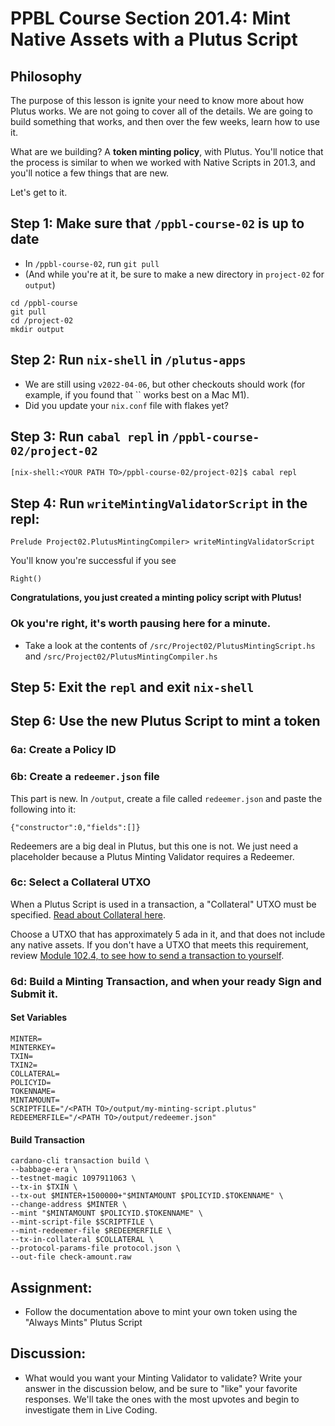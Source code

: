 # PPBL Course Section 201.4: Mint Native Assets with a Plutus Script

## Philosophy
The purpose of this lesson is ignite your need to know more about how Plutus works. We are not going to cover all of the details. We are going to build something that works, and then over the few weeks, learn how to use it.

What are we building? A **token minting policy**, with Plutus. You'll notice that the process is similar to when we worked with Native Scripts in 201.3, and you'll notice a few things that are new.

Let's get to it.

## Step 1: Make sure that `/ppbl-course-02` is up to date
- In `/ppbl-course-02`, run `git pull`
- (And while you're at it, be sure to make a new directory in `project-02` for `output`)
```
cd /ppbl-course
git pull
cd /project-02
mkdir output
```

## Step 2: Run `nix-shell` in `/plutus-apps`
- We are still using `v2022-04-06`, but other checkouts should work (for example, if you found that `` works best on a Mac M1).
- Did you update your `nix.conf` file with flakes yet?

## Step 3: Run `cabal repl` in `/ppbl-course-02/project-02`
```
[nix-shell:<YOUR PATH TO>/ppbl-course-02/project-02]$ cabal repl
```

## Step 4: Run `writeMintingValidatorScript` in the repl:
```
Prelude Project02.PlutusMintingCompiler> writeMintingValidatorScript
```

You'll know you're successful if you see
```
Right()
```

**Congratulations, you just created a minting policy script with Plutus!**

### Ok you're right, it's worth pausing here for a minute.
- Take a look at the contents of `/src/Project02/PlutusMintingScript.hs` and `/src/Project02/PlutusMintingCompiler.hs`

## Step 5: Exit the `repl` and exit `nix-shell`

## Step 6: Use the new Plutus Script to mint a token
### 6a: Create a Policy ID

### 6b: Create a `redeemer.json` file
This part is new. In `/output`, create a file called `redeemer.json` and paste the following into it:
```
{"constructor":0,"fields":[]}
```

Redeemers are a big deal in Plutus, but this one is not. We just need a placeholder because a Plutus Minting Validator requires a Redeemer.

### 6c: Select a Collateral UTXO
When a Plutus Script is used in a transaction, a "Collateral" UTXO must be specified. [Read about Collateral here](https://docs.cardano.org/plutus/collateral-mechanism).

Choose a UTXO that has approximately 5 ada in it, and that does not include any native assets. If you don't have a UTXO that meets this requirement, review [Module 102.4, to see how to send a transaction to yourself](https://gimbalabs.instructure.com/courses/26/assignments/442?module_item_id=978).

### 6d: Build a Minting Transaction, and when your ready Sign and Submit it.

#### Set Variables
```
MINTER=
MINTERKEY=
TXIN=
TXIN2=
COLLATERAL=
POLICYID=
TOKENNAME=
MINTAMOUNT=
SCRIPTFILE="/<PATH TO>/output/my-minting-script.plutus"
REDEEMERFILE="/<PATH TO>/output/redeemer.json"
```

#### Build Transaction
```
cardano-cli transaction build \
--babbage-era \
--testnet-magic 1097911063 \
--tx-in $TXIN \
--tx-out $MINTER+1500000+"$MINTAMOUNT $POLICYID.$TOKENNAME" \
--change-address $MINTER \
--mint "$MINTAMOUNT $POLICYID.$TOKENNAME" \
--mint-script-file $SCRIPTFILE \
--mint-redeemer-file $REDEEMERFILE \
--tx-in-collateral $COLLATERAL \
--protocol-params-file protocol.json \
--out-file check-amount.raw
```

## Assignment:
- Follow the documentation above to mint your own token using the "Always Mints" Plutus Script

## Discussion:
- What would you want your Minting Validator to validate? Write your answer in the discussion below, and be sure to "like" your favorite responses. We'll take the ones with the most upvotes and begin to investigate them in Live Coding.